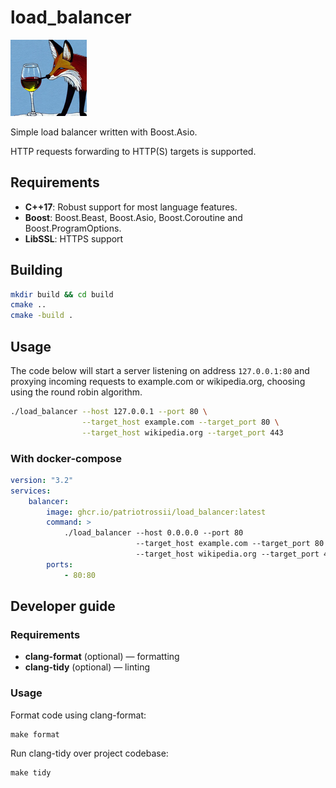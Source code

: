 # load_balancer

![logo](assets/logo.jpg)

Simple load balancer written with Boost.Asio.

HTTP requests forwarding to HTTP(S) targets is supported.

## Requirements

* **C++17**: Robust support for most language features.
* **Boost**: Boost.Beast, Boost.Asio, Boost.Coroutine and Boost.ProgramOptions.
* **LibSSL**: HTTPS support

## Building

```bash
mkdir build && cd build
cmake ..
cmake -build .
```

## Usage

The code below will start a server listening on address `127.0.0.1:80` and proxying incoming requests to example.com or wikipedia.org, choosing using the round robin algorithm.

```bash
./load_balancer --host 127.0.0.1 --port 80 \
                --target_host example.com --target_port 80 \
                --target_host wikipedia.org --target_port 443
```

### With docker-compose

```yml
version: "3.2"
services:
    balancer:
        image: ghcr.io/patriotrossii/load_balancer:latest
        command: >
            ./load_balancer --host 0.0.0.0 --port 80
                            --target_host example.com --target_port 80
                            --target_host wikipedia.org --target_port 443
        ports:
            - 80:80

```

## Developer guide

### Requirements

* **clang-format** (optional) — formatting
* **clang-tidy** (optional) — linting

### Usage

Format code using clang-format:

```
make format
```

Run clang-tidy over project codebase:

```
make tidy
```
